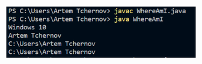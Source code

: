 [1]: https://github.com/Atch19/cse15l-lab-reports/blob/main/output1.PNG
![output_From_First_Lab][1]
